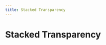 ```yaml
---
title: Stacked Transparency
---
```

# Stacked Transparency <Badge text="not finished" type="warning"/>
